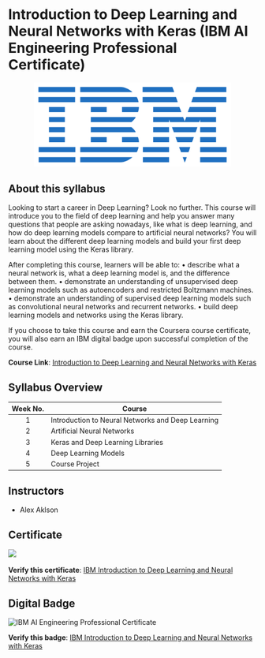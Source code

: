 # Introduction to Deep Learning and Neural Networks with Keras (IBM AI Engineering Professional Certificate)

<p align="center">
 <img src="https://github.com/HafizRosnazri/IBM-AI-Engineering-Professional-Certificate/raw/master/Images/Logo/IBM-Logo.png" width="400" />
</p>


## About this syllabus

Looking to start a career in Deep Learning? Look no further. This course will introduce you to the field of deep learning and help you answer many questions that people are asking nowadays, like what is deep learning, and how do deep learning models compare to artificial neural networks? You will learn about the different deep learning models and build your first deep learning model using the Keras library.

After completing this course, learners will be able to:
•	describe what a neural network is, what a deep learning model is, and the difference between them.
•	demonstrate an understanding of unsupervised deep learning models such as autoencoders and restricted Boltzmann machines.
•	demonstrate an understanding of supervised deep learning models such as convolutional neural networks and recurrent networks.
•	build deep learning models and networks using the Keras library.

If you choose to take this course and earn the Coursera course certificate, you will also earn an IBM digital badge upon successful completion of the course.

**Course Link**: [Introduction to Deep Learning and Neural Networks with Keras](https://www.coursera.org/learn/machine-learning-big-data-apache-spark)

## Syllabus Overview

| Week No.| Course                                                        |
|:-------:|---------------------------------------------------------------|
|    1    | Introduction to Neural Networks and Deep Learning             |
|    2    | Artificial Neural Networks                                    |
|    3    | Keras and Deep Learning Libraries                             |
|    4    | Deep Learning Models                                          |
|    5    | Course Project                                                |

## Instructors
- Alex Aklson

## Certificate

<p align="Left">
 <img src="https://s3.amazonaws.com/coursera_assets/meta_images/generated/CERTIFICATE_LANDING_PAGE/CERTIFICATE_LANDING_PAGE~YUB5637R84VJ/CERTIFICATE_LANDING_PAGE~YUB5637R84VJ.jpeg" width="400" />
</p>

**Verify this certificate**: [IBM Introduction to Deep Learning and Neural Networks with Keras](http://coursera.org/verify/YUB5637R84VJ)

## Digital Badge                     

<img class="cr-badges-full-badge__img" src="https://images.youracclaim.com/size/400x400/images/5e544cd5-d368-4f16-8348-5abfd71bd049/IBM_AI_-Deep_Learning_Essentials_with_Keras.png" alt="IBM AI Engineering Professional Certificate" width="400" height="400">

**Verify this badge**: [IBM Introduction to Deep Learning and Neural Networks with Keras](https://www.youracclaim.com/earner/earned/badge/a407aa43-7d51-4af6-b3ab-1d505accf7d2)



